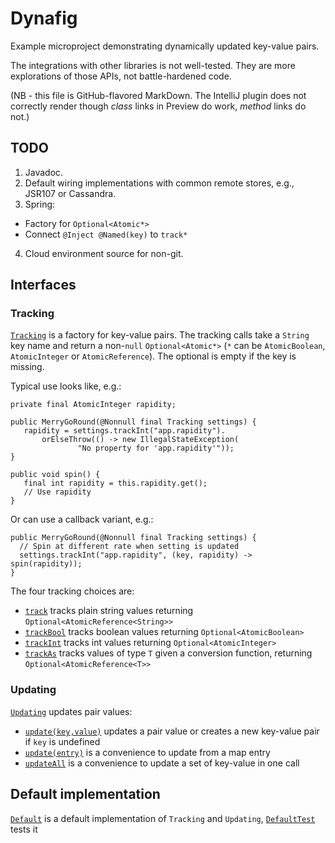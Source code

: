 # Dynafig

Example microproject demonstrating dynamically updated key-value pairs.

The integrations with other libraries is not well-tested.  They are more
explorations of those APIs, not battle-hardened code.

(NB - this file is GitHub-flavored MarkDown.  The IntelliJ plugin does not
correctly render though _class_ links in Preview do work, _method_ links do
not.)

## TODO

1. Javadoc.
2. Default wiring implementations with common remote stores, e.g., JSR107 or
Cassandra.
3. Spring:
  * Factory for `Optional<Atomic*>`
  * Connect `@Inject @Named(key)` to `track*`
4. Cloud environment source for non-git.

## Interfaces

### Tracking

[`Tracking`](dynafig-core/src/main/java/lab/dynafig/Tracking.java) is a
factory for key-value pairs.  The tracking calls take a `String` key name and
return a non-`null` `Optional<Atomic*>` (`*` can be `AtomicBoolean`,
`AtomicInteger` or `AtomicReference`).  The optional is empty if the key is
missing.

Typical use looks like, e.g.:

```
private final AtomicInteger rapidity;

public MerryGoRound(@Nonnull final Tracking settings) {
   rapidity = settings.trackInt("app.rapidity").
       orElseThrow(() -> new IllegalStateException(
               "No property for 'app.rapidity'"));
}

public void spin() {
   final int rapidity = this.rapidity.get();
   // Use rapidity
}
```

Or can use a callback variant, e.g.:

```
public MerryGoRound(@Nonnull final Tracking settings) {
  // Spin at different rate when setting is updated
  settings.trackInt("app.rapidity", (key, rapidity) -> spin(rapidity));
}
```

The four tracking choices are:

* [`track`](dynafig-core/src/main/java/lab/dynafig/Tracking.java#L55)
  tracks plain string values returning `Optional<AtomicReference<String>>`
* [`trackBool`](dynafig-core/src/main/java/lab/dynafig/Tracking.java#L84)
  tracks boolean values returning `Optional<AtomicBoolean>`
* [`trackInt`](dynafig-core/src/main/java/lab/dynafig/Tracking.java#L111)
  tracks int values returning `Optional<AtomicInteger>`
* [`trackAs`](dynafig-core/src/main/java/lab/dynafig/Tracking.java#L141)
  tracks values of type `T` given a conversion function, returning
  `Optional<AtomicReference<T>>`

### Updating

[`Updating`](dynafig-core/src/main/java/lab/dynafig/Updating.java) updates
pair values:

* [`update(key,value)`](dynafig-core/src/main/java/lab/dynafig/Updating.java#L23)
  updates a pair value or creates a new key-value pair if `key` is undefined
* [`update(entry)`](dynafig-core/src/main/java/lab/dynafig/Updating.java#L33)
  is a convenience to update from a map entry
* [`updateAll`](dynafig-core/src/main/java/lab/dynafig/Updating.java#L45)
  is a convenience to update a set of key-value in one call

## Default implementation

[`Default`](dynafig-core/src/main/java/lab/dynafig/Default.java) is a
default implementation of `Tracking` and `Updating`,
[`DefaultTest`](dynafig-core/src/test/java/lab/dynafig/DefaultTest.java)
tests it
